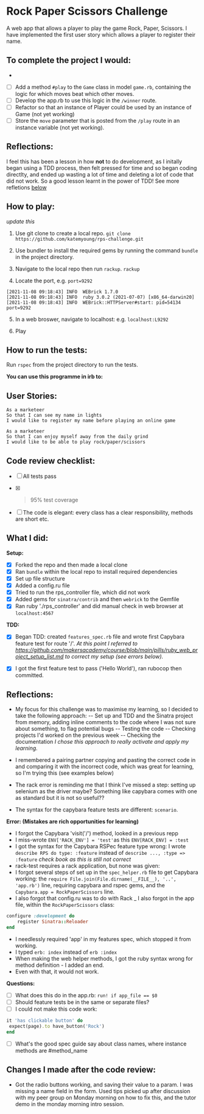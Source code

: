 # Rock Paper Scissors Challenge

A web app that allows a player to play the game Rock, Paper, Scissors. 
I have implemented the first user story which allows a player to register their name. 

## To complete the project I would:
- 
- [ ] Add a method `#play` to the `Game` class in model `game.rb`, containing the logic for which moves beat which other moves.
- [ ] Develop the app.rb to use this logic in the `/winner` route.
- [ ] Refactor so that an instance of Player could be used by an instance of Game (not yet working)
- [ ] Store the `move` parameter that is posted from the `/play` route in an instance variable (not yet working).

## Reflections:
I feel this has been a lesson in how **not** to do development, as I initally began using a TDD process, then felt pressed for time and so began coding directlty, and ended up wasting a lot of time and deleting a lot of code that did not work. So a good lesson learnt in the power of TDD! See more refletions [below](https://github.com/katemyoung/rps-challenge/blob/main/README.md#reflections-1)
 
## How to play:
*update this*
1. Use git clone to create a local repo. 
`git clone https://github.com/katemyoung/rps-challenge.git` 

2. Use bundler to install the required gems by running the command `bundle` in the project directory.

3. Navigate to the local repo then run `rackup`.
`rackup`

4. Locate the port, e.g. `port=9292`
```
[2021-11-08 09:18:43] INFO  WEBrick 1.7.0
[2021-11-08 09:18:43] INFO  ruby 3.0.2 (2021-07-07) [x86_64-darwin20]
[2021-11-08 09:18:43] INFO  WEBrick::HTTPServer#start: pid=54134 port=9292
```
5. In a web broswer, navigate to localhost:<port-number>
e.g. `localhost:L9292`
 
6. Play

## How to run the tests:

Run `rspec` from the project directory to run the tests.

**You can use this programme in irb to:**

## User Stories:

```
As a marketeer
So that I can see my name in lights
I would like to register my name before playing an online game

As a marketeer
So that I can enjoy myself away from the daily grind
I would like to be able to play rock/paper/scissors
```

## Code review checklist:

- [ ] All tests pass
- [x] >95% test coverage
- [ ] The code is elegant: every class has a clear responsibility, methods are short etc.


## What I did:

**Setup:**
- [x] Forked the repo and then made a local clone
- [x] Ran `bundle` within the local repo to install required dependencies
- [x] Set up file structure
- [x] Added a config.ru file
- [x] Tried to run the rps_controller file, which did not work
- [x] Added gems for `sinatra/contrib` and then `webrick` to the Gemfile
- [x] Ran ruby './rps_controller' and did manual check in web browser at `localhost:4567`

**TDD:**
- [x] Began TDD: created `features_spec.rb` file and wrote first Capybara feature test for route '/'.
*At this point I referred to https://github.com/makersacademy/course/blob/main/pills/ruby_web_project_setup_list.md to correct my setup (see errors below).*
- [x] I got the first feature test to pass ('Hello World'), ran rubocop then committed.


## Reflections:
- My focus for this challenge was to maximise my learning, so I decided to take the following approach:
-- Set up and TDD and the Sinatra project from memory, adding inline comments to the code where I was not sure about something, to flag potential bugs
-- Testing the code
-- Checking projects I'd worked on the previous week
-- Checking the documentation
*I chose this approach to really activate and apply my learning.*

- I remembered a pairing partner copying and pasting the correct code in and comparing it with the incorrect code, which was great for learning, so I'm trying this (see examples below)

- The rack error is reminding me that I think I've missed a step: setting up selenium as the driver maybe? Something like capybara comes with one as standard but it is not so useful??
- The syntax for the capybara feature tests are different: `scenario`. 


**Error: (Mistakes are rich opportunities for learning)**
- I forgot the Capybara 'visit('/') method, looked in a previous repp
- I miss-wrote `ENV['RACK_ENV'] = 'test'`as this `ENV[RACK_ENV] = :test`
- I got the syntax for the Capybara RSPec feature type wrong: I wrote `describe RPS do type: :feature` instead of `describe ..., :type => :feature` *check book as this is still not correct*
- rack-test requires a rack application, but none was given: 
- I forgot several steps of set up in the `spec_helper.rb` file to get Capybara working: the `require File.join(File.dirname(__FILE__), '..', 'app.rb')` line, requiring capybara and rspec gems, and the `Capybara.app = RockPaperScissors` line.
- I also forgot that config.ru was to do with Rack
_ I also forgot in the app file, within the `RockPaperScissors` class:
``` ruby
configure :development do
    register Sinatra::Reloader
end
```
- I needlessly required 'app' in my features spec, which stopped it from working.
- I typed `erb: index` instead of `erb :index`
- When making the web helper methods, I got the ruby syntax wrong for method definition - I added an end.
- Even with that, it would not work.

**Questions:**

- [ ] What does this do in the app.rb: `run! if app_file == $0`
- [ ] Should feature tests be in the same or separate files?
- [ ] I could not make this code work: 
``` ruby
it 'has clickable button' do
 expect(page).to have_button('Rock')
end
```
- [ ] What's the good spec guide say about class names, where instance methods are #method_name


## Changes I made after the code review:
- Got the radio buttons working, and saving their value to a param. I was missing a name field in the form. Used tips picked up after discussion with my peer group on Monday morning on how to fix this, and the tutor demo in the monday morning intro session.
